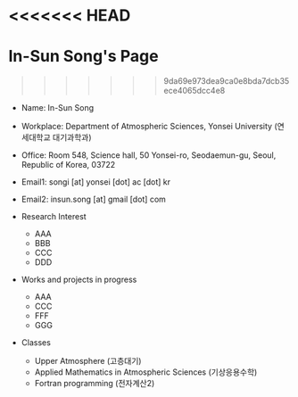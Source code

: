 <<<<<<< HEAD
=======
# In-Sun Song's Page

>>>>>>> 9da69e973dea9ca0e8bda7dcb35ece4065dcc4e8
* Name: In-Sun Song
* Workplace: Department of Atmospheric Sciences, Yonsei University (연세대학교 대기과학과)
* Office: Room 548, Science hall, 50 Yonsei-ro, Seodaemun-gu, Seoul, Republic of Korea, 03722
* Email1: songi [at] yonsei [dot] ac [dot] kr 
* Email2: insun.song [at] gmail [dot] com



* Research Interest
  * AAA
  * BBB
  * CCC
  * DDD



* Works and projects in progress
  * AAA
  * CCC
  * FFF
  * GGG



* Classes
  * Upper Atmosphere (고층대기)
  * Applied Mathematics in Atmospheric Sciences (기상응용수학)
  * Fortran programming (전자계산2)


